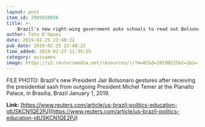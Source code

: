 ```yaml
---
layout: post
item_id: 2505018856
title: >-
    Brazil's new right-wing government asks schools to read out Bolsonaro slogan
author: Tatu D'Oquei
date: 2019-02-25 23:48:22
pub_date: 2019-02-25 23:48:22
time_added: 2019-02-27 11:35:25
category: avisamos
image: https://s2.reutersmedia.net/resources/r/?m=02&d=20190225&t=2&i=1360389693&w=1200&r=LYNXNPEF1O1RG
---
```


FILE PHOTO: Brazil's new President Jair Bolsonaro gestures after receiving the presidential sash from outgoing President Michel Temer at the Planalto Palace, in Brasilia, Brazil January 1, 2019.

**Link:** [https://www.reuters.com/article/us-brazil-politics-education-idUSKCN1QE2PJ](https://www.reuters.com/article/us-brazil-politics-education-idUSKCN1QE2PJ)

